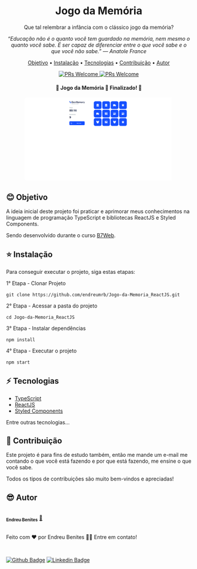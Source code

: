 <h1 align="center">Jogo da Memória</h1>

<p align="center">Que tal relembrar a infância com o clássico jogo da memória?</p>

<p align="center"><i>“Educação não é o quanto você tem guardado na memória, nem mesmo o quanto você sabe. É ser capaz de diferenciar entre o que você sabe e o que você não sabe.” — Anatole France</i></p>

<p align="center">
 <a href="#blush-objetivo">Objetivo</a> •
 <a href="#star-instalação">Instalação</a> •
 <a href="#zap-tecnologias">Tecnologias</a> • 
 <a href="#handshake-contribuição">Contribuição</a> • 
 <a href="#sunglasses-autor">Autor</a>
</p>

<p align="center">
  <a href="http://makeapullrequest.com">
    <img src="https://img.shields.io/badge/progress-100%25-brightgreen.svg" alt="PRs Welcome">
  </a>
  <a href="http://makeapullrequest.com">
    <img src="https://img.shields.io/badge/contribuition-welcome-brightgreen.svg" alt="PRs Welcome">
  </a>
</p>

<h4 align="center"> 
	🚧  Jogo da Memória 🚀 Finalizado!  🚧
</h4>

<p align="center">
  <kbd>
    <img width="400" style="padding-right: 5px; border-radius: 5px" src="https://github.com/endreumrb/Jogo-da-Memoria_ReactJS/blob/main/src/assets/projeto.png" alt="Projeto">
</p>

## :blush: **Objetivo**

A ideia inicial deste projeto foi praticar e aprimorar meus conhecimentos na linguagem de programação TypeScript e bibliotecas ReactJS e Styled Components.

Sendo desenvolvido durante o curso [B7Web](https://b7web.com.br).

## :star: **Instalação**

Para conseguir executar o projeto, siga estas etapas:

1° Etapa - Clonar Projeto

```
git clone https://github.com/endreumrb/Jogo-da-Memoria_ReactJS.git
```

2° Etapa - Acessar a pasta do projeto

```
cd Jogo-da-Memoria_ReactJS
```

3° Etapa - Instalar dependências

```
npm install
```

4° Etapa - Executar o projeto

```
npm start
```

## :zap: **Tecnologias**

- [TypeScript](https://www.typescriptlang.org/)
- [ReactJS](https://reactjs.org/)
- [Styled Components](https://styled-components.com/)

Entre outras tecnologias...

## :handshake: **Contribuição**

Este projeto é para fins de estudo também, então me mande um e-mail me contando o que você está fazendo e por que está fazendo, me ensine o que você sabe.

Todos os tipos de contribuições são muito bem-vindos e apreciadas!

## :sunglasses: **Autor**

<a href="https://www.linkedin.com/in/endreu-benites/">
 <img style="border-radius: 50px" src="https://media-exp1.licdn.com/dms/image/C4D03AQH5JiW6ui9c1A/profile-displayphoto-shrink_800_800/0/1627451596888?e=1634169600&v=beta&t=J_B8jXpqCBn9ygve-1tQRiS48LYJbGvV-BRAUlDjdL4" width="100px;" alt=""/>
 <br />
 <sub><b>Endreu Benites</b></sub></a> <a href="https://www.linkedin.com/in/endreu-benites/" title="Linkedin">🚀
 <br /><br />
</a>

Feito com ❤️ por Endreu Benites 👋🏽 Entre em contato!

<br />

[![Github Badge](https://img.shields.io/badge/GitHub-100000?style=for-the-badge&logo=github&logoColor=white&link=https://github.com/endreumrb)](https://github.com/endreumrb)
[![Linkedin Badge](https://img.shields.io/badge/-LinkedIn-blue?style=flat-square&logo=Linkedin&logoColor=white&link=https://www.linkedin.com/in/endreu-benites/)](https://www.linkedin.com/in/endreu-benites/)
